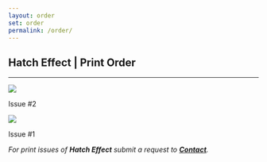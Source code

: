 ```yaml
---
layout: order
set: order
permalink: /order/
---
```


<div class="chat ml-1 mr-1">
<h2>Hatch Effect | Print Order</h2>
<hr class="order-hr">
    <div class="row">
        <!-- issue #2 -->
        <div class="col-md-5 text-center">
        <img src="../images/hatch-effect-2-cover.jpg" class="img-fluid pt-3 pr-md-2 pl-md-3 pb-3"/>
        <p class="quantity">Issue #<span class="quantity-one">2</span></p>
        </div>
        <!-- issue #1 -->
        <div class="col-md-5 text-center">
        <img src="../images/hatch1.jpg" class="img-fluid pt-3 pr-md-2 pl-md-3 pb-3"/>
        <p class="quantity text-center">Issue #<span class="quantity-one">1</span></p>
        </div>
        <p class="text-center"><em>For print issues of <strong>Hatch Effect</strong> submit a request to <strong><a href="{{ "contact/" | prepend: site.baseurl }}">Contact</a></strong>.</em></p>
</div>
